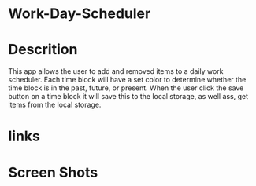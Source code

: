 # Work-Day-Scheduler

# Descrition

This app allows the user to add and removed items to a daily work scheduler. Each time block will have a set color to determine whether the time block is in the past, future, or present. 
When the user click the save button on a time block it will save this to the local storage, as well ass, get items from the local storage. 

# links




# Screen Shots


